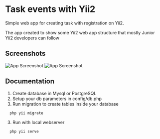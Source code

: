 
# Task events with Yii2

Simple web app for creating task with registration on Yii2.

The app created to show some Yii2 web app structure that mostly Junior Yii2 developers can follow

## Screenshots

![App Screenshot](https://i2.paste.pics/c174f4ccce63565aa834a5e9e8778180.png)
![App Screenshot](https://i2.paste.pics/8598997b1431c2499b83a45aa4c8abe0.png)



## Documentation
1) Create database in Mysql or PostgreSQL
1) Setup your db parameters in config/db.php 
2) Run migration to create tables inside your database

```bash
  php yii migrate 
```
3) Run with local webserver
```bash
  php yii serve 
```